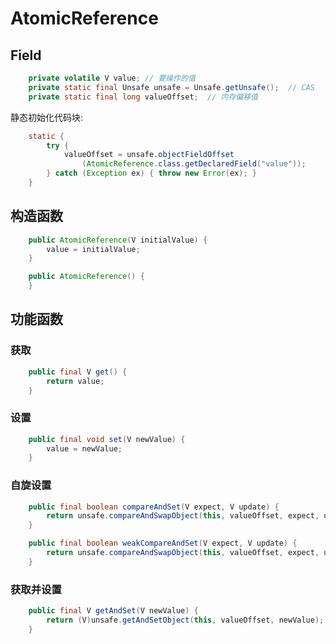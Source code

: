 # AtomicReference

## Field

```java
    private volatile V value; // 要操作的值
    private static final Unsafe unsafe = Unsafe.getUnsafe();  // CAS
    private static final long valueOffset;  // 内存偏移值
```

静态初始化代码块:

```java
    static {
        try {
            valueOffset = unsafe.objectFieldOffset
                (AtomicReference.class.getDeclaredField("value"));
        } catch (Exception ex) { throw new Error(ex); }
    }
```



## 构造函数

```java
    public AtomicReference(V initialValue) {
        value = initialValue;
    }

    public AtomicReference() {
    }
```



## 功能函数

### 获取
```java
    public final V get() {
        return value;
    }
```


### 设置
```java
    public final void set(V newValue) {
        value = newValue;
    }
```


### 自旋设置
```java
    public final boolean compareAndSet(V expect, V update) {
        return unsafe.compareAndSwapObject(this, valueOffset, expect, update);
    }

    public final boolean weakCompareAndSet(V expect, V update) {
        return unsafe.compareAndSwapObject(this, valueOffset, expect, update);
    }
```


### 获取并设置

```java
    public final V getAndSet(V newValue) {
        return (V)unsafe.getAndSetObject(this, valueOffset, newValue);
    }
```

